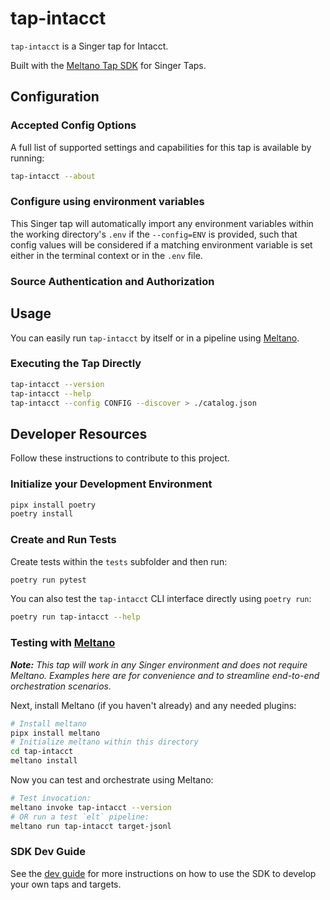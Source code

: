 # tap-intacct

`tap-intacct` is a Singer tap for Intacct.

Built with the [Meltano Tap SDK](https://sdk.meltano.com) for Singer Taps.

<!--

Developer TODO: Update the below as needed to correctly describe the install procedure. For instance, if you do not have a PyPi repo, or if you want users to directly install from your git repo, you can modify this step as appropriate.

## Installation

Install from PyPi:

```bash
pipx install tap-intacct
```

Install from GitHub:

```bash
pipx install git+https://github.com/ORG_NAME/tap-intacct.git@main
```

-->

## Configuration

### Accepted Config Options

<!--
Developer TODO: Provide a list of config options accepted by the tap.

This section can be created by copy-pasting the CLI output from:

```
tap-intacct --about --format=markdown
```
-->

A full list of supported settings and capabilities for this
tap is available by running:

```bash
tap-intacct --about
```

### Configure using environment variables

This Singer tap will automatically import any environment variables within the working directory's
`.env` if the `--config=ENV` is provided, such that config values will be considered if a matching
environment variable is set either in the terminal context or in the `.env` file.

### Source Authentication and Authorization

<!--
Developer TODO: If your tap requires special access on the source system, or any special authentication requirements, provide those here.
-->

## Usage

You can easily run `tap-intacct` by itself or in a pipeline using [Meltano](https://meltano.com/).

### Executing the Tap Directly

```bash
tap-intacct --version
tap-intacct --help
tap-intacct --config CONFIG --discover > ./catalog.json
```

## Developer Resources

Follow these instructions to contribute to this project.

### Initialize your Development Environment

```bash
pipx install poetry
poetry install
```

### Create and Run Tests

Create tests within the `tests` subfolder and
  then run:

```bash
poetry run pytest
```

You can also test the `tap-intacct` CLI interface directly using `poetry run`:

```bash
poetry run tap-intacct --help
```

### Testing with [Meltano](https://www.meltano.com)

_**Note:** This tap will work in any Singer environment and does not require Meltano.
Examples here are for convenience and to streamline end-to-end orchestration scenarios._

<!--
Developer TODO:
Your project comes with a custom `meltano.yml` project file already created. Open the `meltano.yml` and follow any "TODO" items listed in
the file.
-->

Next, install Meltano (if you haven't already) and any needed plugins:

```bash
# Install meltano
pipx install meltano
# Initialize meltano within this directory
cd tap-intacct
meltano install
```

Now you can test and orchestrate using Meltano:

```bash
# Test invocation:
meltano invoke tap-intacct --version
# OR run a test `elt` pipeline:
meltano run tap-intacct target-jsonl
```

### SDK Dev Guide

See the [dev guide](https://sdk.meltano.com/en/latest/dev_guide.html) for more instructions on how to use the SDK to
develop your own taps and targets.
